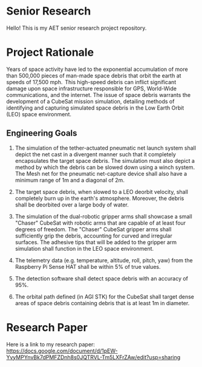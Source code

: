 # Senior Research
Hello! This is my AET senior research project repository.

# Project Rationale
Years of space activity have led to the exponential accumulation of more than 500,000 pieces of man-made space debris that orbit the earth at speeds of 17,500 mph.  This high-speed debris can inflict significant damage upon space infrastructure responsible for GPS, World-Wide communications, and the internet. The issue of space debris warrants the development of a CubeSat mission simulation, detailing methods of identifying and capturing simulated space debris in the Low Earth Orbit (LEO) space environment. 

## Engineering Goals
1. The simulation of the tether-actuated pneumatic net launch system shall depict the net cast in a divergent manner such that it completely encapsulates the target space debris. The simulation must also depict a method by which the debris can be slowed down using a winch system. The Mesh net for the pneumatic net-capture device shall also have a minimum range of 1m and a diagonal of 2m.  

2. The target space debris, when slowed to a LEO deorbit velocity, shall completely burn up in the earth's atmosphere. Moreover, the debris shall be deorbited over a large body of water.   

3. The simulation of the dual-robotic gripper arms shall showcase a small "Chaser" CubeSat with robotic arms that are capable of at least four degrees of freedom. The "Chaser" CubeSat gripper arms shall sufficiently grip the debris, accounting for curved and irregular surfaces. The adhesive tips that will be added to the gripper arm simulation shall function in the LEO space environment.  

4. The telemetry data (e.g. temperature, altitude, roll, pitch, yaw) from the Raspberry Pi Sense HAT shall be within 5% of true values.   

5. The detection software shall detect space debris with an accuracy of 95%.    

6. The orbital path defined (in AGI STK) for the CubeSat shall target dense areas of space debris containing debris that is at least 1m in diameter. 
 

# Research Paper
Here is a link to my research paper: <https://docs.google.com/document/d/1pEW-YvyMPYnvBk7dPMFZDnh8s0JQTRVL-Tm5LXFrZAw/edit?usp=sharing>
